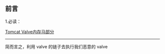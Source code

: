 ## 前言

1.必读：

[Tomcat Valve内存马部分](https://xz.aliyun.com/t/11988)

---

简而言之，利用 valve 的链子去执行我们恶意的 valve